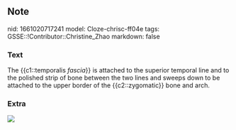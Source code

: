## Note
nid: 1661020717241
model: Cloze-chrisc-ff04e
tags: GSSE::!Contributor::Christine_Zhao
markdown: false

### Text
<div>
  <div>
    <div>
      <div>
        The {{c1::temporalis <i>fascia</i>}} is attached to the
        superior temporal line and to the polished strip of bone
        between the two lines and sweeps down to be attached to the
        upper border of the {{c2::zygomatic}} bone and arch.
      </div>
    </div>
  </div>
</div>

### Extra
<img src="Screen%20Shot%202021-07-29%20at%209.06.43%20pm.png">
